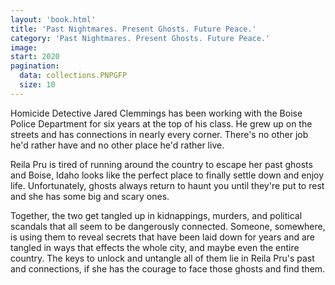 ```yaml
---
layout: 'book.html'
title: 'Past Nightmares. Present Ghosts. Future Peace.'
category: 'Past Nightmares. Present Ghosts. Future Peace.'
image: 
start: 2020
pagination:
  data: collections.PNPGFP
  size: 10
---
```

Homicide Detective Jared Clemmings has been working with the Boise Police Department for six years at the top of his class. He grew up on the streets and has connections in nearly every corner. There's no other job he'd rather have and no other place he'd rather live.

Reila Pru is tired of running around the country to escape her past ghosts and Boise, Idaho looks like the perfect place to finally settle down and enjoy life. Unfortunately, ghosts always return to haunt you until they're put to rest and she has some big and scary ones.

Together, the two get tangled up in kidnappings, murders, and political scandals that all seem to be dangerously connected. Someone, somewhere, is using them to reveal secrets that have been laid down for years and are tangled in ways that effects the whole city, and maybe even the entire country. The keys to unlock and untangle all of them lie in Reila Pru's past and connections, if she has the courage to face those ghosts and find them.
